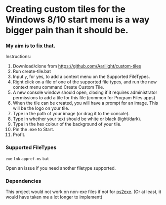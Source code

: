 # Creating custom tiles for the Windows 8/10 start menu is a way bigger pain than it should be.
### My aim is to fix that.

Instructions: 
1. Download/clone from https://github.com/Aarilight/custom-tiles
2. Run create-tile.bat
3. Input `y`, for yes, to add a context menu on the Supported FileTypes.
4. Right click on a file of one of the supported file types, and run the new context menu command Create Custom Tile.
5. A new console window should open, closing if it requires administrator permissions to add a tile for this file (common for Program Files apps)
6. When the tile can be created, you will have a prompt for an image. This will be the logo on your tile.
7. Type in the path of your image (or drag it to the console).
8. Type in whether your text should be white or black (light/dark).
9. Type in the hex colour of the background of your tile.
10. Pin the .exe to Start.
11. Profit.


### Supported FileTypes
`exe`
`lnk`
`appref-ms`
`bat`

Open an issue if you need another filetype supported.

### Dependencies

This project would not work on non-exe files if not for [ps2exe](https://gallery.technet.microsoft.com/PS2EXE-Convert-PowerShell-9e4e07f1). (Or at least, it would have taken me a lot longer to implement)
